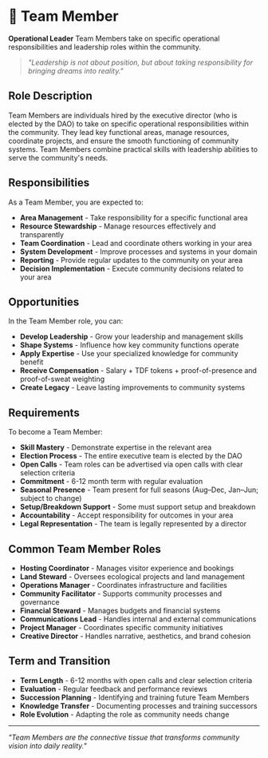 # 👥 Team Member

**Operational Leader** Team Members take on specific operational responsibilities and leadership roles within the community.

> *"Leadership is not about position, but about taking responsibility for bringing dreams into reality."*

## Role Description

Team Members are individuals hired by the executive director (who is elected by the DAO) to take on specific operational responsibilities within the community. They lead key functional areas, manage resources, coordinate projects, and ensure the smooth functioning of community systems. Team Members combine practical skills with leadership abilities to serve the community's needs.

## Responsibilities

As a Team Member, you are expected to:

- **Area Management** - Take responsibility for a specific functional area
- **Resource Stewardship** - Manage resources effectively and transparently
- **Team Coordination** - Lead and coordinate others working in your area
- **System Development** - Improve processes and systems in your domain
- **Reporting** - Provide regular updates to the community on your area
- **Decision Implementation** - Execute community decisions related to your area

## Opportunities

In the Team Member role, you can:

- **Develop Leadership** - Grow your leadership and management skills
- **Shape Systems** - Influence how key community functions operate
- **Apply Expertise** - Use your specialized knowledge for community benefit
- **Receive Compensation** - Salary + TDF tokens + proof-of-presence and proof-of-sweat weighting
- **Create Legacy** - Leave lasting improvements to community systems

## Requirements

To become a Team Member:

- **Skill Mastery** - Demonstrate expertise in the relevant area
- **Election Process** - The entire executive team is elected by the DAO
- **Open Calls** - Team roles can be advertised via open calls with clear selection criteria
- **Commitment** - 6-12 month term with regular evaluation
- **Seasonal Presence** - Team present for full seasons (Aug–Dec, Jan–Jun; subject to change)
- **Setup/Breakdown Support** - Some must support setup and breakdown
- **Accountability** - Accept responsibility for outcomes in your area
- **Legal Representation** - The team is legally represented by a director

## Common Team Member Roles

- **Hosting Coordinator** - Manages visitor experience and bookings
- **Land Steward** - Oversees ecological projects and land management
- **Operations Manager** - Coordinates infrastructure and facilities
- **Community Facilitator** - Supports community processes and governance
- **Financial Steward** - Manages budgets and financial systems
- **Communications Lead** - Handles internal and external communications
- **Project Manager** - Coordinates specific community initiatives
- **Creative Director** - Handles narrative, aesthetics, and brand cohesion

## Term and Transition

- **Term Length** - 6-12 months with open calls and clear selection criteria
- **Evaluation** - Regular feedback and performance reviews
- **Succession Planning** - Identifying and training future Team Members
- **Knowledge Transfer** - Documenting processes and training successors
- **Role Evolution** - Adapting the role as community needs change

---

*"Team Members are the connective tissue that transforms community vision into daily reality."*
